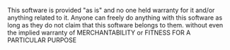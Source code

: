 This software is provided "as is" and no one held warranty for it and/or anything related to it.
Anyone can freely do anything with this software as long as they do not claim that this software belongs to them. without even the implied warranty of
    MERCHANTABILITY or FITNESS FOR A PARTICULAR PURPOSE
